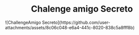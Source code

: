 <h1 align="center"> Chalenge amigo Secreto </h1>
![ChallengeAmigo Secreto](https://github.com/user-attachments/assets/8c06c048-e6a4-441c-8020-838c5a8fff8b)
